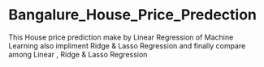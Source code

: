 # Bangalure_House_Price_Predection
This House price prediction make by Linear Regression of Machine Learning also impliment Ridge & Lasso Regression and finally compare among Linear , Ridge & Lasso Regression
